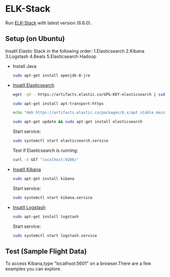# ELK-Stack

Run [ELK-Stack](https://www.elastic.co/elk-stack) with latest version (6.6.0).

## Setup (on Ubuntu)
Insatll Elastic Stack in the following order: 
  1.Elasticsearch
  2.Kibana
  3.Logstash
  4.Beats
  5.Elasticsearch Hadoop

* Install Java
  ```bash
  sudo apt-get install openjdk-8-jre
  ```  
  
* [Insatll Elasticsearch](https://www.elastic.co/guide/en/elasticsearch/reference/6.6/deb.html)
  ```bash
  wget -qO - https://artifacts.elastic.co/GPG-KEY-elasticsearch | sudo apt-key add -  
  
  sudo apt-get install apt-transport-https  
  
  echo "deb https://artifacts.elastic.co/packages/6.x/apt stable main" | sudo tee -a /etc/apt/sources.list.d/elastic-6.x.list  
  
  sudo apt-get update && sudo apt-get install elasticsearch
  ```
  Start service:
  ```bash
  sudo systemctl start elasticsearch.service
  ```
  
  Test if Elasticsearch is running:
  ```bash
  curl -X GET "localhost:9200/"
  ```
  
* [Insatll Kibana](https://www.elastic.co/guide/en/kibana/6.6/install.html)
  ```bash
  sudo apt-get install kibana
  ```
  Start service:
  ```bash
  sudo systemctl start kibana.service
  ```
  
* [Insatll Logstash](https://www.elastic.co/guide/en/logstash/6.6/installing-logstash.html)
  ```bash
  sudo apt-get install logstash
  ```
  Start service:
  ```bash
  sudo systemctl start logstash.service
  ```
  
## Test (Sample Flight Data)
  To access Kibana,type "localhsot:5601" on a browser.There are a few examples you can explore.
  
  

